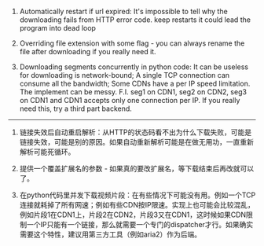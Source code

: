 1. Automatically restart if url expired: It's impossible to tell why the downloading fails from HTTP error code. keep restarts it could lead the program into dead loop

2. Overriding file extension with some flag - you can always rename the file after downloading if you really need it.

3. Downloading segments concurrently in python code: It can be useless for downloading is network-bound; A single TCP connection can consume all the bandwidth; Some CDNs have a per IP speed limitation. The implement can be messy. F.I. seg1 on CDN1, seg2 on CDN2, seg3 on CDN1 and CDN1 accepts only one connection per IP. If you really need this, try a third part backend.

---

1. 链接失效后自动重启解析：从HTTP的状态码看不出为什么下载失败，可能是链接失效，可能是别的原因。如果自动重新解析可能是在做无用功，一直重新解析可能死循环。

2. 提供一个覆盖扩展名的参数 - 如果真的要改扩展名，等下载结束后再改就可以了。

3. 在python代码里并发下载视频片段：在有些情况下可能没有用。例如一个TCP连接就耗掉了所有网速；例如有些CDN按IP限速。实现上也可能会比较混乱，例如片段1在CDN1上，片段2在CDN2，片段3又在CDN1，这时候如果CDN限制一个IP只能有一个链接，那么就需要一个专门的dispatcher才行。如果确实需要这个特性，建议用第三方工具（例如aria2）作为后端。 
